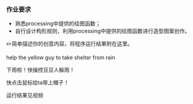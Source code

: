 ### 作业要求

- 熟悉processing中提供的绘图函数；
- 自行设计构形规则，利用processing中提供的绘图函数进行造型图案创作。

✏️简单描述你的创意内容，将程序运行结果附在这里。

help the yellow guy to take shelter from rain

下雨啦！快操控豆豆人躲雨！

快点击鼠标给ta带上帽子！

运行结果见视频
